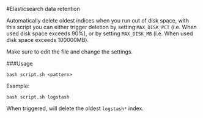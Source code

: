 #Elasticsearch data retention

Automatically delete oldest indices when you run out of disk space, with this script you can either trigger deletion by setting `MAX_DISK_PCT` (i.e. When used disk space exceeds 90%), or by setting `MAX_DISK_MB` (i.e. When used disk space exceeds 100000MB).

Make sure to edit the file and change the settings.

###Usage

```
bash script.sh <pattern>
```

Example:

```
bash script.sh logstash
```

When triggered, will delete the oldest `logstash*` index.

